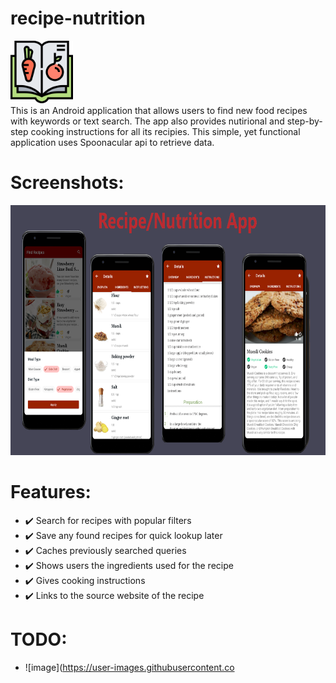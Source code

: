 # recipe-nutrition
<img src="https://github.com/Kauka1/recipe-nutrition/blob/main/app/Pictures/recipe-book.png" height="100px"/> <br>
This is an Android application that allows users to find new food recipes with keywords or text search.  The app also provides nutirional and step-by-step cooking instructions for all its recipies. This simple, yet functional application uses Spoonacular api to retrieve data.

# Screenshots:
<img src="https://github.com/Kauka1/recipe-nutrition/blob/main/app/Pictures/mockup.png" height="400px"/>

# Features:
  - ✔️ Search for recipes with popular filters
  - ✔️ Save any found recipes for quick lookup later
  - ✔️ Caches previously searched queries
  - ✔️ Shows users the ingredients used for the recipe
  - ✔️ Gives cooking instructions
  - ✔️ Links to the source website of the recipe

# TODO:
  - ![image](https://user-images.githubusercontent.co
